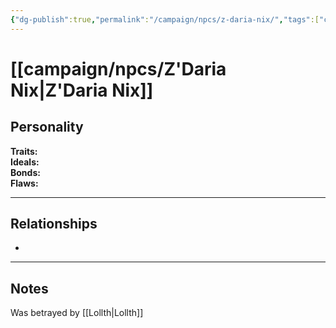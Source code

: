 ```yaml
---
{"dg-publish":true,"permalink":"/campaign/npcs/z-daria-nix/","tags":["character","npc"]}
---
```


# [[campaign/npcs/Z'Daria Nix\|Z'Daria Nix]]

## Personality
**Traits:**  
**Ideals:**  
**Bonds:**  
**Flaws:**  

---

## Relationships
- 

---

## Notes
Was betrayed by [[Lollth\|Lollth]]